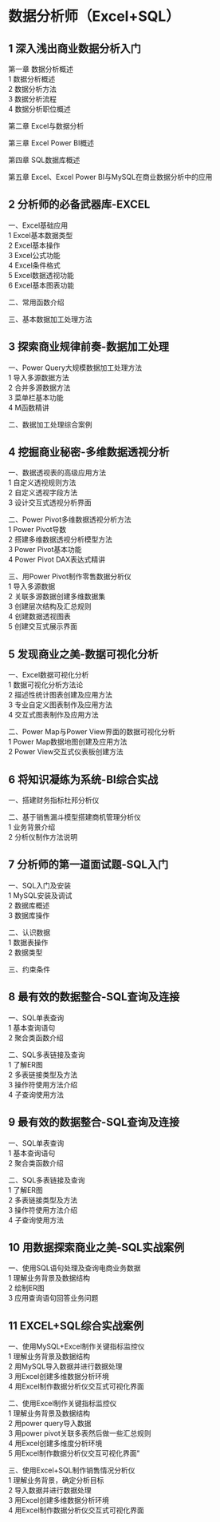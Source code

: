 # 数据分析师（Excel+SQL）
## 1 深入浅出商业数据分析入门
第一章 数据分析概述  
1 数据分析概述  
2 数据分析方法  
3 数据分析流程  
4 数据分析职位概述  
  
第二章 Excel与数据分析  
  
第三章 Excel Power BI概述  
  
第四章 SQL数据库概述  
  
第五章 Excel、Excel Power BI与MySQL在商业数据分析中的应用  

## 2 分析师的必备武器库-EXCEL
一、Excel基础应用  
1 Excel基本数据类型  
2 Excel基本操作  
3 Excel公式功能  
4 Excel条件格式  
5 Excel数据透视功能  
6 Excel基本图表功能  
  
二、常用函数介绍  
  
三、基本数据加工处理方法  

## 3 探索商业规律前奏-数据加工处理
一、Power Query大规模数据加工处理方法  
1 导入多源数据方法  
2 合并多源数据方法  
3 菜单栏基本功能  
4 M函数精讲  
  
二、数据加工处理综合案例  

## 4 挖掘商业秘密-多维数据透视分析
一、数据透视表的高级应用方法  
1 自定义透视规则方法  
2 自定义透视字段方法  
3 设计交互式透视分析界面  
  
二、Power Pivot多维数据透视分析方法  
1 Power Pivot导数  
2 搭建多维数据透视分析模型方法  
3 Power Pivot基本功能  
4 Power Pivot DAX表达式精讲  
  
三、用Power Pivot制作零售数据分析仪  
1 导入多源数据  
2 关联多源数据创建多维数据集  
3 创建层次结构及汇总规则  
4 创建数据透视图表  
5 创建交互式展示界面  

## 5 发现商业之美-数据可视化分析
一、Excel数据可视化分析  
1 数据可视化分析方法论  
2 描述性统计图表创建及应用方法  
3 专业自定义图表制作及应用方法  
4 交互式图表制作及应用方法  
  
二、Power Map与Power View界面的数据可视化分析  
1 Power Map数据地图创建及应用方法  
2 Power View交互式仪表板创建方法  

## 6 将知识凝练为系统-BI综合实战
一、搭建财务指标杜邦分析仪  
  
二、基于销售漏斗模型搭建商机管理分析仪  
1 业务背景介绍  
2 分析仪制作方法说明  

## 7 分析师的第一道面试题-SQL入门
一、SQL入门及安装  
1 MySQL安装及调试  
2 数据库概述  
3 数据库操作  
  
二、认识数据  
1 数据表操作  
2 数据类型  
  
三、约束条件  

## 8 最有效的数据整合-SQL查询及连接
一、SQL单表查询  
1 基本查询语句  
2 聚合类函数介绍  
  
二、SQL多表链接及查询  
1 了解ER图  
2 多表链接类型及方法  
3 操作符使用方法介绍  
4 子查询使用方法  

## 9 最有效的数据整合-SQL查询及连接
一、SQL单表查询  
1 基本查询语句  
2 聚合类函数介绍  

二、SQL多表链接及查询  
1 了解ER图  
2 多表链接类型及方法  
3 操作符使用方法介绍  
4 子查询使用方法  

## 10 用数据探索商业之美-SQL实战案例
一、使用SQL语句处理及查询电商业务数据  
1 理解业务背景及数据结构  
2 绘制ER图  
3 应用查询语句回答业务问题  

## 11 EXCEL+SQL综合实战案例
一、使用MySQL+Excel制作关键指标监控仪  
1 理解业务背景及数据结构  
2 用MySQL导入数据并进行数据处理  
3 用Excel创建多维数据分析环境  
4 用Excel制作数据分析仪交互式可视化界面  
  
二、使用Excel制作关键指标监控仪  
1 理解业务背景及数据结构  
2 用power query导入数据  
3 用power pivot关联多表然后做一些汇总规则  
4 用Excel创建多维度分析环境  
5 用Excel制作数据分析仪交互可视化界面"  
  
三、使用Excel+SQL制作销售情况分析仪  
1 理解业务背景，确定分析目标  
2 导入数据并进行数据处理  
3 用Excel创建多维数据分析环境  
4 用Excel制作数据分析仪交互式可视化界面  